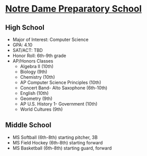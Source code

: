 # [Notre Dame Preparatory School](http://www.notredameprep.com/)

## High School
* Major of Interest: Computer Science
* GPA: 4.10
* SAT/ACT: TBD
* Honor Roll: 6th-9th grade
* AP/Honors Classes
  * Algebra II (10th)
  * Biology (9th)
  * Chemistry (10th)
  * AP Computer Science Principles (10th)
  * Concert Band- Alto Saxophone (6th-10th)
  * English (10th)
  * Geometry (9th)
  * AP U.S. History 1- Government (10th)
  * World Cultures (9th)
  
## Middle School

* MS Softball (6th-8th) starting pitcher, 3B
* MS Field Hockey (6th-8th) starting forward
* MS Basketball (6th-8th) starting guard, forward
